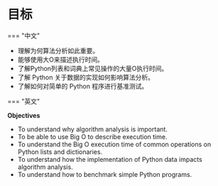 # 目标

=== "中文"

- 理解为何算法分析如此重要。
- 能够使用大O来描述执行时间。
- 了解Python列表和词典上常见操作的大量O执行时间。
- 了解 Python 关于数据的实现如何影响算法分析。
- 了解如何对简单的 Python 程序进行基准测试。

=== "英文"

   **Objectives**

- To understand why algorithm analysis is important.
- To be able to use Big O to describe execution time.
- To understand the Big O execution time of common operations on Python lists and dictionaries.
- To understand how the implementation of Python data impacts algorithm analysis.
- To understand how to benchmark simple Python programs.
